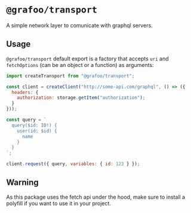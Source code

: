 # `@grafoo/transport`

A simple network layer to comunicate with graphql servers.

## Usage

`@grafoo/transport` default export is a factory that accepts `uri` and `fetchOptions` (can be an object or a function) as arguments:

```js
import createTransport from "@grafoo/transport";

const client = createClient("http://some-api.com/graphql", () => ({
  headers: {
    authorization: storage.getItem("authorization");
  }
}));

const query = `
  query($id: ID!) {
    user(id: $id) {
      name
    }
  }
`;

client.request({ query, variables: { id: 123 } });
```

## Warning

As this package uses the fetch api under the hood, make sure to install a polyfill if you want to use it in your project.

